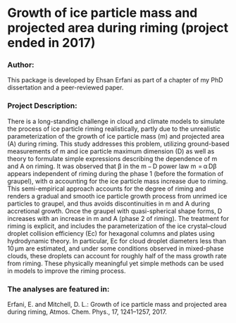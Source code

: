 # Growth of ice particle mass and projected area during riming (project ended in 2017)

### Author:
This package is developed by Ehsan Erfani as part of a chapter of my PhD dissertation and a peer-reviewed paper. 

### Project Description:
There is a long-standing challenge in cloud and climate models to simulate the process of ice particle riming realistically, partly due to the unrealistic parameterization of the growth of ice particle mass (m) and projected area (A) during riming. This study addresses this problem, utilizing ground-based measurements of m and ice particle maximum dimension (D) as well as theory to formulate simple expressions describing the dependence of m and A on riming. It was observed that β in the m − D power law m  = α Dβ appears independent of riming during the phase 1 (before the formation of graupel), with α accounting for the ice particle mass increase due to riming. This semi-empirical approach accounts for the degree of riming and renders a gradual and smooth ice particle growth process from unrimed ice particles to graupel, and thus avoids discontinuities in m and A during accretional growth. Once the graupel with quasi-spherical shape forms, D increases with an increase in m and A (phase 2 of riming). The treatment for riming is explicit, and includes the parameterization of the ice crystal–cloud droplet collision efficiency (Ec) for hexagonal columns and plates using hydrodynamic theory. In particular, Ec for cloud droplet diameters less than 10 µm are estimated, and under some conditions observed in mixed-phase clouds, these droplets can account for roughly half of the mass growth rate from riming. These physically meaningful yet simple methods can be used in models to improve the riming process.

### The analyses are featured in:
Erfani, E. and Mitchell, D. L.: Growth of ice particle mass and projected area during riming, Atmos. Chem. Phys., 17, 1241–1257, 2017.
